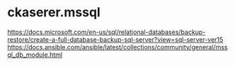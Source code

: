 # ckaserer.mssql

https://docs.microsoft.com/en-us/sql/relational-databases/backup-restore/create-a-full-database-backup-sql-server?view=sql-server-ver15
https://docs.ansible.com/ansible/latest/collections/community/general/mssql_db_module.html